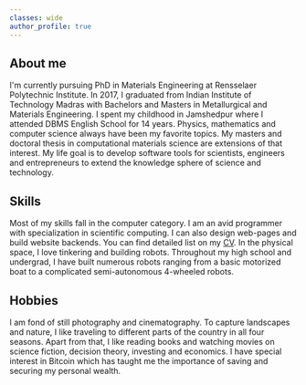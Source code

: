 ```yaml
---
classes: wide
author_profile: true
---
```


## About me
I'm currently pursuing PhD in Materials Engineering at Rensselaer Polytechnic Institute.
In 2017, I graduated from Indian Institute of Technology Madras with Bachelors and Masters in Metallurgical and Materials Engineering.
I spent my childhood in Jamshedpur where I attended DBMS English School for 14 years.
Physics, mathematics and computer science always have been my favorite topics. My masters and doctoral thesis in computational materials science are extensions of that interest. My life goal is to develop software tools for scientists, engineers and entrepreneurs to extend the knowledge sphere of science and technology.

## Skills

Most of my skills fall in the computer category. I am an avid programmer with specialization in scientific computing. I can also design web-pages and build website backends. You can find detailed list on my [CV](/cv). In the physical space, I love tinkering and building robots. Throughout my high school and undergrad, I have built numerous robots ranging from a basic motorized boat to a complicated semi-autonomous 4-wheeled robots.

## Hobbies

I am fond of still photography and cinematography. To capture landscapes and nature, I like traveling to different parts of the country in all four seasons. Apart from that, I like reading books and watching movies on science fiction, decision theory, investing and economics. I have special interest in Bitcoin which has taught me the importance of saving and securing my personal wealth.
